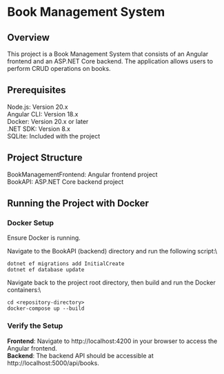 # Book Management System
## Overview
This project is a Book Management System that consists of an Angular frontend and an ASP.NET Core backend. The application allows users to perform CRUD operations on books.

## Prerequisites
Node.js: Version 20.x\
Angular CLI: Version 18.x\
Docker: Version 20.x or later\
.NET SDK: Version 8.x\
SQLite: Included with the project

## Project Structure
BookManagementFrontend: Angular frontend project\
BookAPI: ASP.NET Core backend project

## Running the Project with Docker
### Docker Setup
Ensure Docker is running.

Navigate to the BookAPI (backend) directory and run the following script:\
```
dotnet ef migrations add InitialCreate
dotnet ef database update
```

Navigate back to the project root directory, then build and run the Docker containers:\
```
cd <repository-directory>
docker-compose up --build
```

### Verify the Setup
**Frontend**: Navigate to http://localhost:4200 in your browser to access the Angular frontend.\
**Backend**: The backend API should be accessible at http://localhost:5000/api/books.
